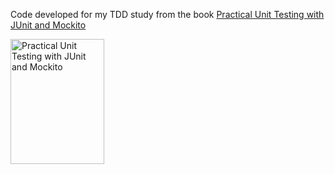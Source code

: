 Code developed for my TDD study from the book [Practical Unit Testing with JUnit and Mockito](https://kaczanowscy.pl/books/practical_unit_testing_junit_testng_mockito.html) 

<a href="https://kaczanowscy.pl/books/practical_unit_testing_junit_testng_mockito.html">
  <img src="https://kaczanowscy.pl/img/cover_junit_2_330.png" alt="Practical Unit Testing with JUnit and Mockito" width="150" height="200">
</a>
